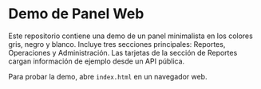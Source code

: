 # Demo de Panel Web

Este repositorio contiene una demo de un panel minimalista en los colores gris, negro y blanco. Incluye tres secciones principales: Reportes, Operaciones y Administración. Las tarjetas de la sección de Reportes cargan información de ejemplo desde un API pública.

Para probar la demo, abre `index.html` en un navegador web.

